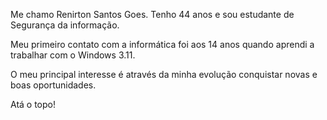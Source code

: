 Me chamo Renirton Santos Goes.
Tenho 44 anos e sou estudante de Segurança da informação.

Meu primeiro contato com a informática foi aos 14 anos quando aprendi a trabalhar com o Windows 3.11.


O meu principal interesse é através da minha evolução conquistar novas e boas oportunidades.

Atá o topo!
